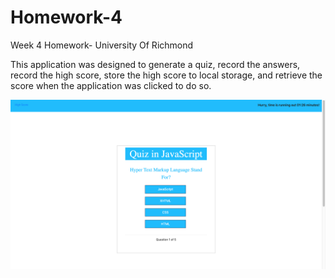 # Homework-4
Week 4 Homework- University Of Richmond

This application was designed to generate a quiz, record the answers, record the high score, store the high score to local storage, and retrieve the score when the application was clicked to do so.  

![code quiz](quiz.png)
